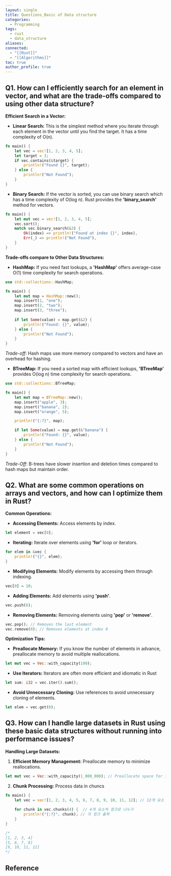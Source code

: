```yaml
---
layout: single
title: Questions_Basic of Data structure
categories:
  - Programming
tags:
  - rust
  - data_structure
aliases: 
connected:
  - "[[Rust]]"
  - "[[Algorithms]]"
toc: true
author_profile: true
---
```

## Q1. How can I efficiently search for an element in vector, and what are the trade-offs compared to using other data structure?
**Efficient Search in a Vector:**
- **Linear Search:** This is the simplest method where you iterate through each element in the vector until you find the target. It has a time complexity of O(n).
```rust
fn main() {
	let vec = vec![1, 2, 3, 4, 5];
	let target = 3;
	if vec.contains(&target) {
		println!("Found {}", target);	
	} else {
		println!("Not Found");
	}
}
```
- **Binary Search:** If the vector is sorted, you can use binary search which has a time complexity of O(log n). Rust provides the **'binary_search'** method for vectors.
```rust
fn main() {
	let mut vec = vec![1, 2, 3, 4, 5];
	vec.sort();
	match vec.binary_search(&3) {
		Ok(index) => println!("Found at index {}", index),
		Err(_) => println!("Not Found"),	
	}
}
```

**Trade-offs compare to Other Data Structures:**
- **HashMap:** If you need fast lookups, a **'HashMap'** offers average-case O(1) time complexity for search operations.
```rust
use std::collections::HashMap;
```
```rust
fn main() {
	let mut map = HashMap::new();
	map.insert(1, "one");
	map.insert(2, "two");
	map.insert(3, "three");
	
	if let Some(value) = map.get(&2) {
		println!("Found: {}", value);
	} else {
		println!("Not Found");
	}
}
```
*Trade-off*: Hash maps use more memory compared to vectors and have an overhead for hashing.
- **BTreeMap:** If you need a sorted map with efficient lookups, **'BTreeMap'** provides O(log n) time complexity for search operations.
```rust
use std::collections::BTreeMap;
```
```rust
fn main() {
	let mut map = BTreeMap::new();
	map.insert("apple", 3);
	map.insert("banana", 2);
	map.insert("orange", 5);

	println!("{:?}", map);

	if let Some(value) = map.get(&"banana") {
		println!("Found: {}", value);
	} else {
		println!("Not Found");
	}
}
```
*Trade-Off*: B-trees have slower insertion and deletion times compared to hash maps but maintain order.
## Q2. What are some common operations on arrays and vectors, and how can I optimize them in Rust?
**Common Operations:**
- **Accessing Elements:** Access elements by index.
```rust
let element = vec[0];
```
- **Iterating:** Iterate over elements using **'for'** loop or iterators.
```rust
for elem in &vec {
	println!("{}", elem);
}
```
- **Modifying Elements:** Modify elements by accessing them through indexing.
```rust
vec[0] = 10;
```
- **Adding Elements:** Add elements using **'push'**.
```rust
vec.push(6);
```
- **Removing Elements:** Removing elements using **'pop'** or **'remove'**.
```rust
vec.pop(); // Removes the last element
vec.remove(0); // Removes elements at index 0
```

**Optimization Tips:**
- **Preallocate Memory:** If you know the number of elements in advance, preallocate memory to avoid multiple reallocations.
```rust
let mut vec = Vec::with_capacity(100);
```
- **Use Iterators:** Iterators are often more efficient and idiomatic in Rust
```rust
let sum: i32 = vec.iter().sum();
```
- **Avoid Unnecessary Cloning:** Use references to avoid unnecessary cloning of elements.
```rust
let elem = vec.get(0);
```
## Q3. How can I handle large datasets in Rust using these basic data structures without running into performance issues?
**Handling Large Datasets:**
1. **Efficient Memory Management:** Preallocate memory to minimize reallocations.
```rust
let mut vec = Vec::with_capacity(1_000_000); // Preallocate space for 1 million elements
```
2. **Chunk Processing:** Process data in chuncs
```rust
fn main() {
	let vec = vec![1, 2, 3, 4, 5, 6, 7, 8, 9, 10, 11, 12]; // 12개 요소 벡터
	
	for chunk in vec.chunks(4) {  // 4개 요소씩 청크로 나누기
	    println!("{:?}", chunk); // 각 청크 출력
	}
}

/*
[1, 2, 3, 4]
[5, 6, 7, 8]
[9, 10, 11, 12]
*/
```




## Reference

